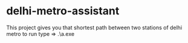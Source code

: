 # delhi-metro-assistant
This project gives you that shortest path between two stations of delhi metro
to run type => .\a.exe